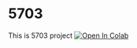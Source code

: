 # 5703
This is 5703 project
[![Open In Colab](https://colab.research.google.com/assets/colab-badge.svg)](https://colab.research.google.com/github/jili0434/5703/blob/main/5703API.ipynb)
